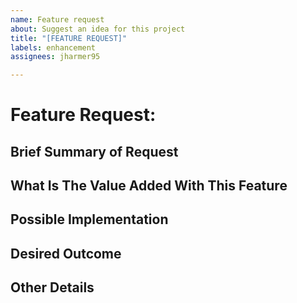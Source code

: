 ```yaml
---
name: Feature request
about: Suggest an idea for this project
title: "[FEATURE REQUEST]"
labels: enhancement
assignees: jharmer95

---
```


# Feature Request: <!-- insert request name here -->

## Brief Summary of Request
<!-- insert a brief summary of your feature request here -->

## What Is The Value Added With This Feature
<!-- provide some reasons why you believe this feature is valuable -->

## Possible Implementation
<!-- if you have some ideas on how this can actually be done put them here -->

## Desired Outcome
<!-- describe the outcome you'd like to see here as well as provide some code/pseudocode to indicate the usage or API of your request -->

## Other Details
<!-- feel free to put any other details here -->

